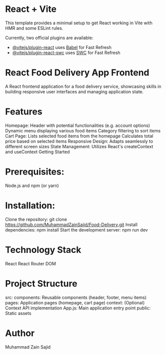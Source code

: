 # React + Vite

This template provides a minimal setup to get React working in Vite with HMR and some ESLint rules.

Currently, two official plugins are available:

- [@vitejs/plugin-react](https://github.com/vitejs/vite-plugin-react/blob/main/packages/plugin-react/README.md) uses [Babel](https://babeljs.io/) for Fast Refresh
- [@vitejs/plugin-react-swc](https://github.com/vitejs/vite-plugin-react-swc) uses [SWC](https://swc.rs/) for Fast Refresh

# React Food Delivery App Frontend
A React frontend application for a food delivery service, showcasing skills in building responsive user interfaces and managing application state.

# Features

Homepage:
Header with potential functionalities (e.g. account options)
Dynamic menu displaying various food items
Category filtering to sort items
Cart Page:
Lists selected food items from the homepage
Calculates total price based on selected items
Responsive Design: Adapts seamlessly to different screen sizes
State Management: Utilizes React's createContext and useContext
Getting Started

# Prerequisites:

Node.js and npm (or yarn)

# Installation:

Clone the repository: git clone https://github.com/MuhammadZainSajid/Food-Delivery.git
Install dependencies: npm install
Start the development server: npm run dev

# Technology Stack
React
React Router DOM

# Project Structure
src:
components: Reusable components (header, footer, menu items)
pages: Application pages (homepage, cart page)
context: (Optional) Context API implementation
App.js: Main application entry point
public: Static assets

# Author
Muhammad Zain Sajid